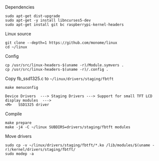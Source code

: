 Dependencies
```sudo apt-get update
sudo apt-get dist-upgrade
sudo apt-get -y install libncurses5-dev
sudo apt-get install git bc raspberrypi-kernel-headers
```

Linux source

    git clone --depth=1 https://github.com/monome/linux
    cd ~/linux
    
Config

    cp /usr/src/linux-headers-$(uname -r)/Module.symvers .
    cp /usr/src/linux-headers-$(uname -r)/.config .


Copy fb_ssd1325.c to `~/linux/drivers/staging/fbtft`

`make menuconfig`

    Device Drivers  ---> Staging Drivers ---> Support for small TFT LCD display modules  --->
    <M>   SSD1325 driver

Compile

    make prepare
    make -j4 -C ~/linux SUBDIRS=drivers/staging/fbtft modules

Move drivers

    sudo cp -v ~/linux/drivers/staging/fbtft/*.ko /lib/modules/$(uname -r)/kernel/drivers/staging/fbtft/
    sudo modep -a


